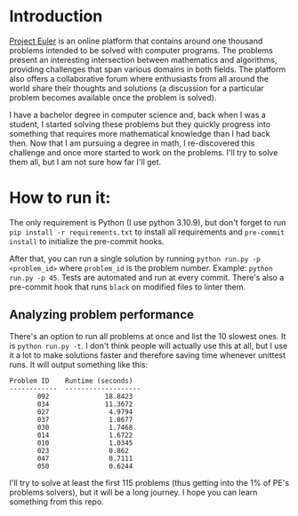 # Introduction

[Project Euler](https://projecteuler.net) is an online platform that contains around one thousand problems intended to be solved with computer programs. The problems present an interesting intersection between mathematics and algorithms, providing challenges that span various domains in both fields. The platform also offers a collaborative forum where enthusiasts from all around the world share their thoughts and solutions (a discussion for a particular problem becomes available once the problem is solved).

I have a bachelor degree in computer science and, back when I was a student, I started solving these problems but they quickly progress into something that requires more mathematical knowledge than I had back then. Now that I am pursuing a degree in math, I re-discovered this challenge and once more started to work on the problems. I'll try to solve them all, but I am not sure how far I'll get.

# How to run it:

 The only requirement is Python (I use python 3.10.9), but don't forget to run
 `pip install -r requirements.txt` to install all requirements and
 `pre-commit install` to initialize the pre-commit hooks.

 After that, you can run a single solution by running
 `python run.py -p <problem_id>` where `problem_id` is the problem number.
 Example: `python run.py -p 45`.
 Tests are automated and run at every commit. There's also a pre-commit hook that
 runs `black` on modified files to linter them.

 ## Analyzing problem performance
 There's an option to run all problems at once and list the 10 slowest ones. It is `python run.py -t`. I don't think people will actually use this at all, but I use it a lot to make solutions faster and therefore saving time whenever unittest runs. It will output something like this:
```
Problem ID    Runtime (seconds)
------------  -------------------
       092              18.8423
       034              11.3672
       027               4.9794
       037               1.8677
       030               1.7468
       014               1.6722
       010               1.0345
       023               0.862
       047               0.7111
       050               0.6244
```

I'll try to solve at least the first 115 problems (thus getting into the 1% of PE's problems solvers), but it will be a long journey. I hope you can learn something from this repo.
